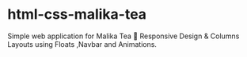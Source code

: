 # html-css-malika-tea
Simple web application for Malika Tea 🍵
Responsive Design & Columns Layouts using Floats ,Navbar and Animations. 
